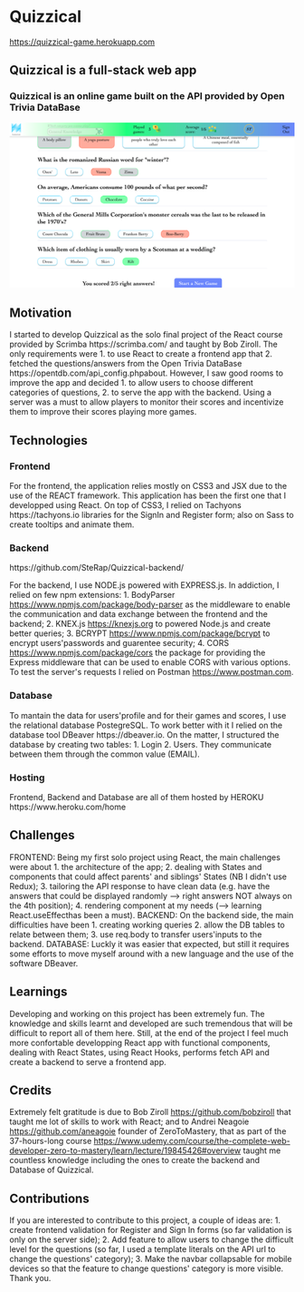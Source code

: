 # Quizzical
https://quizzical-game.herokuapp.com

<h2>Quizzical is a full-stack web app</h2>
<h3>Quizzical is an online game built on the API provided by Open Trivia DataBase</h3>

![alt text](src/Media/app_preview.png)

<h2>Motivation</h2>
I started to develop Quizzical as the solo final project of the React course provided by Scrimba https://scrimba.com/ and taught by Bob Ziroll. 
The only requirements were 1. to use React to create a frontend app that 2. fetched the questions/answers from the Open Trivia DataBase https://opentdb.com/api_config.phpabout. However, I saw good rooms to improve the app and decided 1. to allow users to choose different categories of questions, 2. to serve the app with the backend. Using a server was a must to allow players to monitor their scores and incentivize them to improve their scores playing more games.

<h2>Technologies</h2>
<h3>Frontend</h3>
For the frontend, the application relies mostly on CSS3 and JSX due to the use of the REACT framework. This application has been the first one that I developped using React. 
On top of CSS3, I relied on Tachyons https://tachyons.io libraries for the SignIn and Register form; also on Sass to create tooltips and animate them. 

<h3>Backend</h3>
https://github.com/SteRap/Quizzical-backend/

For the backend, I use NODE.js powered with EXPRESS.js. In addiction, I relied on few npm extensions: 1. BodyParser https://www.npmjs.com/package/body-parser as the middleware to enable the communication and data exchange between the frontend and the backend; 2. KNEX.js https://knexjs.org to powered Node.js and create better queries; 3. BCRYPT https://www.npmjs.com/package/bcrypt to encrypt users'passwords and guarentee security; 4. CORS https://www.npmjs.com/package/cors the package for providing the Express middleware that can be used to enable CORS with various options.
To test the server's requests I relied on Postman https://www.postman.com. 

<h3>Database</h3> 
To mantain the data for users'profile and for their games and scores, I use the relational database PostegreSQL. To work better with it I relied on the database tool DBeaver https://dbeaver.io. On the matter, I structured the database by creating two tables: 1. Login 2. Users. They communicate between them through the common value (EMAIL). 

<h3>Hosting</h3>
Frontend, Backend and Database are all of them hosted by HEROKU https://www.heroku.com/home

<h2>Challenges</h2>
FRONTEND: Being my first solo project using React, the main challenges were about 1. the architecture of the app; 2. dealing with States and components that could affect parents' and siblings' States (NB I didn't use Redux); 3. tailoring the API response to have clean data (e.g. have the answers that could be displayed randomly --> right answers NOT always on the 4th position); 4. rendering component at my needs (--> learning React.useEffecthas been a must). 
BACKEND: On the backend side, the main difficulties have been 1. creating working queries 2. allow the DB tables to relate between them; 3. use req.body to transfer users'inputs to the backend. 
DATABASE: Luckly it was easier that expected, but still it requires some efforts to move myself around with a new language and the use of the software DBeaver. 

<h2>Learnings</h2>  

Developing and working on this project has been extremely fun. The knowledge and skills learnt and developed are such tremendous that will be difficult to report all of them here. Still, at the end of the project I feel much more confortable developping React app with functional components, dealing with React States, using React Hooks, performs fetch API and create a backend to serve a frontend app.

<h2>Credits</h2>

Extremely felt gratitude is due to Bob Ziroll https://github.com/bobziroll that taught me lot of skills to work with React; and to Andrei Neagoie https://github.com/aneagoie founder of ZeroToMastery, that as part of the 37-hours-long course https://www.udemy.com/course/the-complete-web-developer-zero-to-mastery/learn/lecture/19845426#overview taught me countless knowledge including the ones to create the backend and Database of Quizzical. 

<h2>Contributions</h2>

If you are interested to contribute to this project, a couple of ideas are: 1. create frontend validation for Register and Sign In forms (so far validation is only on the server side); 2. Add feature to allow users to change the difficult level for the questions (so far, I used a template literals on the API url to change the questions' category); 3. Make the navbar collapsable for mobile devices so that the feature to change questions' category is more visible. Thank you.
